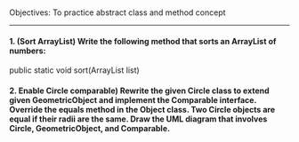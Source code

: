 ###
Objectives: To practice abstract class and method concept
___
#### 1. (Sort ArrayList) Write the following method that sorts an ArrayList of numbers:

public static void sort(ArrayList<Number> list)

#### 2. Enable Circle comparable) Rewrite the given Circle class to extend given GeometricObject and implement the Comparable interface. Override the equals method in the Object class. Two Circle objects are equal if their radii are the same. Draw the UML diagram that involves Circle, GeometricObject, and Comparable.
